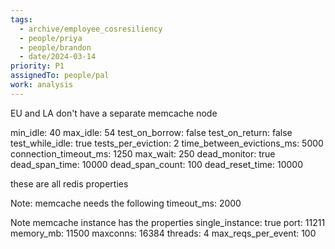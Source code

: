 ```yaml
---
tags:
  - archive/employee_cosresiliency
  - people/priya
  - people/brandon
  - date/2024-03-14
priority: P1
assignedTo: people/pal
work: analysis
---
```


EU and LA don't have a separate memcache node 

 min_idle: 40
 max_idle: 54
 test_on_borrow: false
 test_on_return: false
 test_while_idle: true
 tests_per_eviction: 2
 time_between_evictions_ms: 5000
 connection_timeout_ms: 1250
 max_wait: 250
 dead_monitor: true
 dead_span_time: 10000
 dead_span_count: 100
 dead_reset_time: 10000

these are all redis properties 

Note: memcache needs the following  timeout_ms: 2000 

Note memcache instance has the properties 
single_instance: true
port: 11211
memory_mb: 11500
maxconns: 16384
threads: 4
max_reqs_per_event: 100
